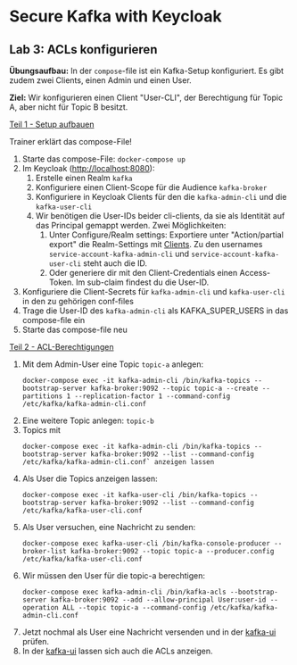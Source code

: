 # Secure Kafka with Keycloak

## Lab 3: ACLs konfigurieren

**Übungsaufbau:** In der `compose`-file ist ein Kafka-Setup konfiguriert. Es gibt zudem zwei Clients, einen Admin und einen User.

**Ziel:** Wir konfigurieren einen Client "User-CLI", der Berechtigung für Topic A, aber nicht für Topic B besitzt. 


<u>Teil 1 - Setup aufbauen</u>

Trainer erklärt das compose-File!

<ol>
    <li>Starte das compose-File: <code>docker-compose up</code></li>
    <li>Im Keycloak (<a href="http://localhost:8080" target="_blank">http://localhost:8080</a>):
    <ol>
        <li>Erstelle einen Realm <code>kafka</code></li>    
        <li>Konfiguriere einen Client-Scope für die Audience <code>kafka-broker</code></li>
        <li>Konfiguriere in Keycloak Clients für den die <code>kafka-admin-cli</code> und die <code>kafka-user-cli</code></li>
        <li>Wir benötigen die User-IDs beider cli-clients, da sie als Identität auf das Principal gemappt werden. Zwei Möglichkeiten:
            <ol>
                <li>Unter Configure/Realm settings: Exportiere unter "Action/partial export" die Realm-Settings mit <u>Clients</u>. Zu den usernames <code>service-account-kafka-admin-cli</code> und <code>service-account-kafka-user-cli</code> steht auch die ID.</li>
                <li>Oder generiere dir mit den Client-Credentials einen Access-Token. Im sub-claim findest du die User-ID.</li>
            </ol>
        </li>
    </ol>
    </li>
    <li>Konfiguriere die Client-Secrets für <code>kafka-admin-cli</code> und <code>kafka-user-cli</code> in den zu gehörigen conf-files</li>
    <li>Trage die User-ID des <code>kafka-admin-cli</code> als KAFKA_SUPER_USERS in das compose-file ein</li>
    <li>Starte das compose-file neu</li>
</ol>

<u>Teil 2 - ACL-Berechtigungen</u>
<ol>
    <li>Mit dem Admin-User eine Topic <code>topic-a</code> anlegen: <pre><code>docker-compose exec -it kafka-admin-cli /bin/kafka-topics --bootstrap-server kafka-broker:9092 --topic topic-a --create --partitions 1 --replication-factor 1 --command-config /etc/kafka/kafka-admin-cli.conf</code></pre></li>
    <li>Eine weitere Topic anlegen: <code>topic-b</code></li>
    <li>Topics mit <pre><code>docker-compose exec -it kafka-admin-cli /bin/kafka-topics --bootstrap-server kafka-broker:9092 --list --command-config /etc/kafka/kafka-admin-cli.conf` anzeigen lassen</code></pre></li>
    <li>Als User die Topics anzeigen lassen: <pre><code>docker-compose exec -it kafka-user-cli /bin/kafka-topics --bootstrap-server kafka-broker:9092 --list --command-config /etc/kafka/kafka-user-cli.conf</code></pre></li>
    <li>Als User versuchen, eine Nachricht zu senden: <pre><code>docker-compose exec kafka-user-cli /bin/kafka-console-producer --broker-list kafka-broker:9092 --topic topic-a --producer.config /etc/kafka/kafka-user-cli.conf</code></pre></li>
    <li>Wir müssen den User für die topic-a berechtigen: <pre><code>docker-compose exec kafka-admin-cli /bin/kafka-acls --bootstrap-server kafka-broker:9092 --add --allow-principal User:user-id --operation ALL --topic topic-a --command-config /etc/kafka/kafka-admin-cli.conf</code></pre></li>
    <li>Jetzt nochmal als User eine Nachricht versenden und in der <a href="http://localhost:8082" target="_blank">kafka-ui</a> prüfen.</li>
    <li>In der <a href="http://localhost:8082" target="_blank">kafka-ui</a> lassen sich auch die ACLs anzeigen.</li>
</ol>